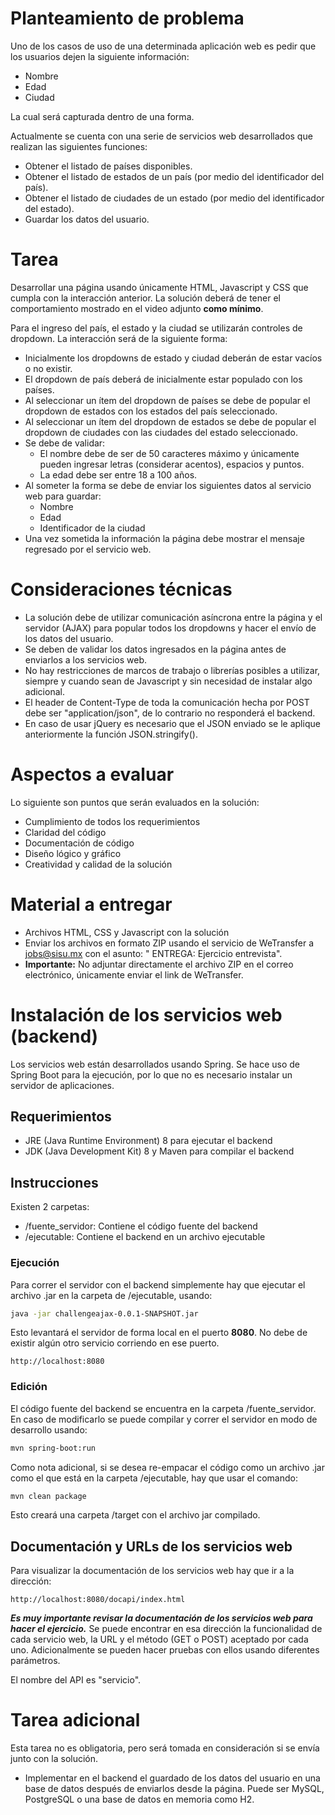 

# Planteamiento de problema

Uno de los casos de uso de una determinada aplicación web es pedir que los usuarios dejen la siguiente información:

- Nombre
- Edad
- Ciudad

La cual será capturada dentro de una forma.

Actualmente se cuenta con una serie de servicios web desarrollados que realizan las siguientes funciones:

- Obtener el listado de países disponibles.
- Obtener el listado de estados de un país (por medio del identificador del país).
- Obtener el listado de ciudades de un estado (por medio del identificador del estado).
- Guardar los datos del usuario.

# Tarea

Desarrollar una página usando únicamente HTML, Javascript y CSS que cumpla con la interacción anterior. La solución deberá de tener el comportamiento mostrado en el video adjunto **como mínimo**.

Para el ingreso del país, el estado y la ciudad se utilizarán controles de dropdown. La interacción será de la siguiente forma:

- Inicialmente los dropdowns de estado y ciudad deberán de estar vacíos o no existir.
- El dropdown de país deberá de inicialmente estar populado con los países.
- Al seleccionar un ítem del dropdown de países se debe de popular el dropdown de estados con los estados del país seleccionado.
- Al seleccionar un ítem del dropdown de estados se debe de popular el dropdown de ciudades con las ciudades del estado seleccionado.
- Se debe de validar:
  * El nombre debe de ser de 50 caracteres máximo y únicamente pueden ingresar letras (considerar acentos), espacios y puntos.
  * La edad debe ser entre 18 a 100 años.
- Al someter la forma se debe de enviar los siguientes datos al servicio web para guardar:
  * Nombre
  * Edad
  * Identificador de la ciudad
- Una vez sometida la información la página debe mostrar el mensaje regresado por el servicio web.



# Consideraciones técnicas

- La solución debe de utilizar comunicación asíncrona entre la página y el servidor (AJAX) para popular todos los dropdowns y hacer el envío de los datos del usuario.
- Se deben de validar los datos ingresados en la página antes de enviarlos a los servicios web.
- No hay restricciones de marcos de trabajo o librerías posibles a utilizar, siempre y cuando sean de Javascript y sin necesidad de instalar algo adicional.
- El header de Content-Type de toda la comunicación hecha por POST debe ser "application/json", de lo contrario no responderá el backend.
- En caso de usar jQuery es necesario que el JSON enviado se le aplique anteriormente la función JSON.stringify().

# Aspectos a evaluar

Lo siguiente son puntos que serán evaluados en la solución:

- Cumplimiento de todos los requerimientos
- Claridad del código
- Documentación de código
- Diseño lógico y gráfico
- Creatividad y calidad de la solución

# Material a entregar

- Archivos HTML, CSS y Javascript con la solución
- Enviar los archivos en formato ZIP usando el servicio de WeTransfer a jobs@sisu.mx con el asunto: "<Nombre del candidato> ENTREGA: Ejercicio entrevista".
- **Importante:** No adjuntar directamente el archivo ZIP en el correo electrónico, únicamente enviar el link de WeTransfer.


# Instalación de los servicios web (backend)

Los servicios web están desarrollados usando Spring. Se hace uso de Spring Boot para la ejecución, por lo que no es necesario instalar un servidor de aplicaciones.

## Requerimientos

- JRE (Java Runtime Environment) 8 para ejecutar el backend
- JDK (Java Development Kit) 8 y Maven para compilar el backend

## Instrucciones

Existen 2 carpetas:

- /fuente_servidor: Contiene el código fuente del backend
- /ejecutable: Contiene el backend en un archivo ejecutable

### Ejecución

Para correr el servidor con el backend simplemente hay que ejecutar el archivo .jar en la  carpeta de /ejecutable, usando:

```sh
java -jar challengeajax-0.0.1-SNAPSHOT.jar
```

Esto levantará el servidor de forma local en el puerto **8080**. No debe de existir algún otro servicio corriendo en ese puerto.

```
http://localhost:8080
```

### Edición

El código fuente del backend se encuentra en la carpeta /fuente_servidor. En caso de modificarlo se puede compilar y correr el servidor en modo de desarrollo usando:

```sh
mvn spring-boot:run
```

Como nota adicional, si se desea re-empacar el código como un archivo .jar como el que está en la carpeta /ejecutable, hay que usar el comando:

```sh
mvn clean package
```

Esto creará una carpeta /target con el archivo jar compilado.

## Documentación y URLs de los servicios web

Para visualizar la documentación de los servicios web hay que ir a la dirección:

```
http://localhost:8080/docapi/index.html
```

 ***Es muy importante revisar la documentación de los servicios web para hacer el ejercicio.***
Se puede encontrar en esa dirección la funcionalidad de cada servicio web, la URL y el método (GET o POST) aceptado por cada uno. Adicionalmente se pueden hacer pruebas con ellos usando diferentes parámetros.

El nombre del API es "servicio".


# Tarea adicional

Esta tarea no es obligatoria, pero será tomada en consideración si se envía junto con la solución.

- Implementar en el backend el guardado de los datos del usuario en una base de datos después de enviarlos desde la página. Puede ser MySQL, PostgreSQL o una base de datos en memoria como H2.
